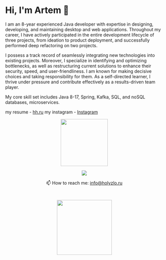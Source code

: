 # Hi, I'm Artem 👋
I am an 8-year experienced Java developer with expertise in designing, developing, and maintaining desktop and
web applications. Throughout my career, I have actively participated in the entire development lifecycle of three
projects, from ideation to product deployment, and successfully performed deep refactoring on two projects. 

I possess a track record of seamlessly integrating new technologies into existing projects. Moreover, I specialize
in identifying and optimizing bottlenecks, as well as restructuring current solutions to enhance their security,
speed, and user-friendliness. I am known for making decisive choices and taking responsibility for them. As a
self-directed learner, I thrive under pressure and contribute effectively as a results-driven team player.

My core skill set includes Java 8-17, Spring, Kafka, SQL, and noSQL databases, microservices.

my resume - <a href='https://tbilisi.headhunter.ge/resume/d49f9480ff0c54fe2a0039ed1f417866646756'>hh.ru</a>
my instagram - <a href='https://www.instagram.com/holyzlo/'>Instagram</a>
<p align='center'>
   <a href="!https://github-readme-streak-stats.herokuapp.com/?user=HolyZlo&theme=vue-dark&hide_border=false"><img
           height=150
           src="https://github-readme-streak-stats.herokuapp.com/?user=HolyZlo&theme=vue-dark&hide_border=false"/></a>
</p>

<p align='center'>
     <a href="https://t.me/holy_zlo">
       <img src="https://img.shields.io/badge/Telegram-2CA5E0?style=for-the-badge&logo=telegram&logoColor=white"/>
   </a>
<p align='center'>
   📫 How to reach me: <a href='mailto:holyzlo91@gmail.com'>info@holyzlo.ru</a>
</p>

<div align="center" style="margin: 40px 0">
   <a href="https://github.com/HolyZlo/github-profile-views-counter">
       <img width="175px" src="https://komarev.com/ghpvc/?username=HolyZlo&color=DE002D">
   </a>
</div>
